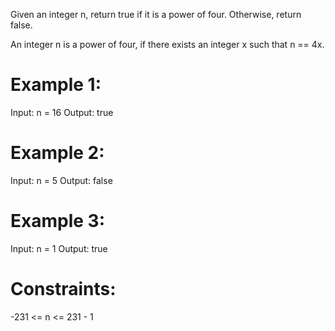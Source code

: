 Given an integer n, return true if it is a power of four. Otherwise, return false.

An integer n is a power of four, if there exists an integer x such that n == 4x.

# Example 1:

Input: n = 16
Output: true

# Example 2:

Input: n = 5
Output: false

# Example 3:

Input: n = 1
Output: true
 
# Constraints:

-231 <= n <= 231 - 1
